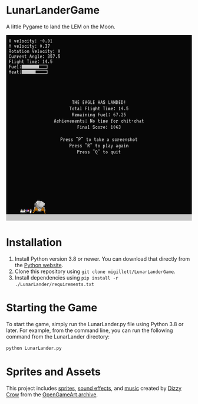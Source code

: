 # LunarLanderGame
 A little Pygame to land the LEM on the Moon.

 ![Game Screenshot](game_screenshot.png)

# Installation
1. Install Python version 3.8 or newer. You can download that directly from the [Python website](https://www.python.org/downloads/).
2. Clone this repository using `git clone migillett/LunarLanderGame`.
3. Install dependencies using `pip install -r ./LunarLander/requirements.txt`

# Starting the Game
To start the game, simply run the LunarLander.py file using Python 3.8 or later. For example, from the command line, you can run the following command from the LunarLander directory:
```bash
python LunarLander.py
```

# Sprites and Assets
This project includes [sprites](https://opengameart.org/content/apollo-moon-landing-sprites), [sound effects](https://opengameart.org/content/8-bit-sound-fx), and [music](https://opengameart.org/content/8-bit-jupiter-the-bringer-of-jollity) created by [Dizzy Crow](https://opengameart.org/users/dizzy-crow) from the [OpenGameArt archive](https://opengameart.org/).
